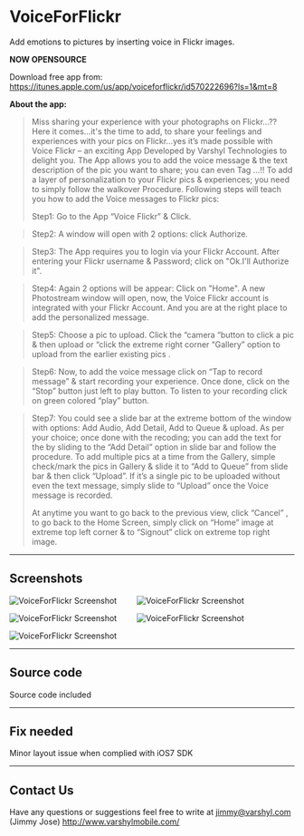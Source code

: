 VoiceForFlickr
=====================

Add emotions to pictures by inserting voice in Flickr images.

**NOW OPENSOURCE**

Download free app from: https://itunes.apple.com/us/app/voiceforflickr/id570222696?ls=1&mt=8

**About the app:**

> Miss sharing your experience with your photographs on Flickr...?? Here
> it comes…it's the time to add, to share your feelings and experiences
> with your pics on Flickr...yes it’s made possible with Voice Flickr –
> an exciting App Developed by Varshyl Technologies to delight you. The
> App allows you to add the voice message & the text description of the
> pic you want to share; you can even Tag …!!  To add a layer of
> personalization to your Flickr pics & experiences; you need to simply
> follow the walkover Procedure. Following steps will teach you how to
> add the Voice messages to Flickr pics: 
> 
> Step1: Go to the App “Voice Flickr” & Click.  

>Step2: A window will open with 2 options: click Authorize.  

>Step3: The App requires you to login via your Flickr Account. After entering your Flickr username & Password; click on "Ok.I'll Authorize it".  

>Step4: Again 2 options will be appear: Click on "Home". A new Photostream window will open, now, the Voice Flickr account is integrated with your Flickr Account. And you are at the right place to add the personalized message. 

> Step5: Choose a pic to upload. Click the “camera “button to click a
> pic & then upload or “click the extreme right corner “Gallery” option
> to upload from the earlier existing pics .  

>Step6: Now, to add the voice message click on “Tap to record message” & start recording your experience. Once done, click on the “Stop” button just left to play button. To listen to your recording click on green colored “play” button.  

>Step7: You could see a slide bar at the extreme bottom of the
> window with options: Add Audio, Add Detail, Add to Queue & upload.  As
> per your choice; once done with the recoding; you can add the text for
> the by sliding to the “Add Detail” option in slide bar and follow the
> procedure.  To add multiple pics at a time from the Gallery, simple
> check/mark the pics in Gallery & slide it to “Add to Queue” from slide
> bar & then click “Upload”.  If it’s a single pic to be uploaded
> without even the text message, simply slide to “Upload” once the Voice
> message is recorded. 
> 
> At anytime you want to go back to the previous view, click “Cancel” ,
> to go back to the Home Screen, simply click on “Home” image at extreme
> top left corner & to “Signout” click on extreme top right image.



----------

Screenshots
---------


![VoiceForFlickr Screenshot](https://s5.mzstatic.com/us/r30/Purple/v4/75/88/db/7588db27-e66c-a1f0-9f29-c99dfd705c12/screen300x300-75.jpeg)&nbsp; &nbsp; &nbsp; &nbsp; &nbsp;![VoiceForFlickr Screenshot](https://s1.mzstatic.com/us/r30/Purple/v4/2d/c8/72/2dc8726f-5deb-bc81-8811-db40c90c4f11/screen300x300-75.jpeg)

![VoiceForFlickr Screenshot](https://s4.mzstatic.com/us/r30/Purple/v4/05/f7/52/05f75209-a845-0009-89fd-5edc0aa2343b/screen300x300-75.jpeg)&nbsp; &nbsp; &nbsp; &nbsp; &nbsp;![VoiceForFlickr Screenshot](https://s5.mzstatic.com/us/r30/Purple/v4/98/9e/77/989e774d-c41e-e3c0-6f2b-e43d255f2246/screen300x300-75.jpeg)

![VoiceForFlickr Screenshot](https://s3.mzstatic.com/us/r30/Purple/v4/b3/27/f7/b327f770-4dab-381e-31d1-ffce1ff45c33/screen300x300-75.jpeg)

----------

Source code
---------

Source code included

----------

Fix needed
---------

Minor layout issue when complied with iOS7 SDK


----------


Contact Us
---------------

Have any questions or suggestions feel free to write at jimmy@varshyl.com (Jimmy Jose)
http://www.varshylmobile.com/